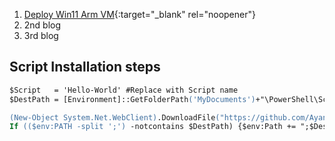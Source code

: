 1. [Deploy Win11 Arm VM](https://ayanmullick.github.io/AzIaaS/?path=https://raw.githubusercontent.com/Ayanmullick/AzIaaS/master/Blog/DeployWindows11ArmVM.md){:target="_blank" rel="noopener"}
2. 2nd blog
3. 3rd blog  

   

## Script Installation steps

```ps
$Script   = 'Hello-World' #Replace with Script name
$DestPath = [Environment]::GetFolderPath('MyDocuments')+"\PowerShell\Scripts"  #User's default script folder

(New-Object System.Net.WebClient).DownloadFile("https://github.com/Ayanmullick/AzIaaS/raw/master/$Script.ps1","$DestPath\$Script.ps1")   #Download script
If (($env:PATH -split ';') -notcontains $DestPath) {$env:Path += ";$DestPath"} #Add Script folder path to environment variable, if not present, for intellisense.
```
